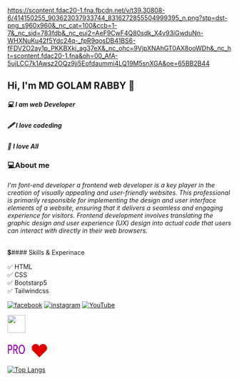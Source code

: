 https://scontent.fdac20-1.fna.fbcdn.net/v/t39.30808-6/414150255_903623037933744_8316272855504999395_n.png?stp=dst-png_s960x960&_nc_cat=100&ccb=1-7&_nc_sid=783fdb&_nc_eui2=AeF9CwF4Q80sdk_X4v93iGwduNn-WHXNuKu42f5Ydc24q-_fpR9qosDB41BS6-fFDV2O2ay1p_PKKBXkj_ag37eX&_nc_ohc=9VjpXNAhGT0AX8ooWDh&_nc_ht=scontent.fdac20-1.fna&oh=00_AfA-5ujLCC7k1Awsz2OQz9ji5Eofdaummi4LQ19M5snXGA&oe=65BB2B44
##  Hi, I'm MD GOLAM RABBY 👋
##### 💻 I am web Developer
##### 🖋 I love codeding
##### 💋 I love All

### 💻About me

###### I'm font-end developer a frontend web developer is a key player in the creation of visually appealing and user-friendly websites. This professional is primarily responsible for implementing the design and user interface elements of a website, ensuring that it delivers a seamless and engaging experience for visitors. Frontend development involves translating the graphic design and user experience (UX) design into actual code that users can interact with directly in their web browsers.



💲#### Skills & Experinace


✅ HTML <br>
✅ CSS <br>
✅ Bootstarp5 <br>
✅ Tailwindcss <br>



[<img src='https://cdn.jsdelivr.net/npm/simple-icons@3.0.1/icons/facebook.svg' alt='facebook' height='40'>](https://www.facebook.com/profile.php?id=100048581693279)  [<img src='https://cdn.jsdelivr.net/npm/simple-icons@3.0.1/icons/instagram.svg' alt='instagram' height='40'>](https://www.instagram.com/golam_rabby56/) 
[<img src='https://cdn.jsdelivr.net/npm/simple-icons@3.0.1/icons/youtube.svg' alt='YouTube' height='40'>](https://www.youtube.com/channel/https://www.youtube.com/@CodingForYou12)  

<a href='https://docs.github.com/en/developers'><img src='https://media.licdn.com/dms/image/D4E0BAQG-i2j7Q2WFIA/company-logo_200_200/0/1694593112031/img_logo?e=2147483647&v=beta&t=o1304VK0Zbh3CBA-8_LNYNZZCNrQjMIBS-nwKrAMzbY' width='40' height='40'></a> 




<a href='https://github.com/pricing'><img src='https://raw.githubusercontent.com/acervenky/animated-github-badges/master/assets/pro.gif' width='40' height='40'></a> <a href='https://docs.github.com/en/github/supporting-the-open-source-community-with-github-sponsors'><img src='https://raw.githubusercontent.com/acervenky/animated-github-badges/master/assets/sponsorbadge.gif' width='35' height='35'></a> 



[![Top Langs](https://github-readme-stats.vercel.app/api/top-langs/?username=mdgolamrabby2)](https://github.com/anuraghazra/github-readme-stats)



